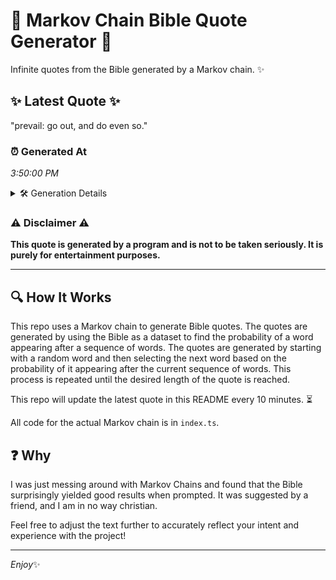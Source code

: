# 📖 Markov Chain Bible Quote Generator 📖

Infinite quotes from the Bible generated by a Markov chain. ✨

## ✨ Latest Quote ✨
"prevail: go out, and do even so."

### ⏰ Generated At
*3:50:00 PM*

<details>
    <summary>🛠️ Generation Details</summary>
    <p>
        <strong>🌱 Seed:</strong> prevail:<br>
        <strong>🔄 Iterations:</strong> 6<br>
        <strong>📜 Context History:</strong><br>[ prevail: ]: go<br>[ prevail:, go ]: out,<br>[ prevail:, go, out, ]: and<br>[ prevail:, go, out,, and ]: do<br>[ prevail:, go, out,, and, do ]: even<br>[ prevail:, go, out,, and, do, even ]: so.<br>
    </p>
</details>

### ⚠️ Disclaimer ⚠️
**This quote is generated by a program and is not to be taken seriously. It is purely for entertainment purposes.**

---

## 🔍 How It Works

This repo uses a Markov chain to generate Bible quotes. The quotes are generated by using the Bible as a dataset to find the probability of a word appearing after a sequence of words. The quotes are generated by starting with a random word and then selecting the next word based on the probability of it appearing after the current sequence of words. This process is repeated until the desired length of the quote is reached.

This repo will update the latest quote in this README every 10 minutes. ⏳

All code for the actual Markov chain is in `index.ts`.

## ❓ Why

I was just messing around with Markov Chains and found that the Bible surprisingly yielded good results when prompted. 
It was suggested by a friend, and I am in no way christian.

Feel free to adjust the text further to accurately reflect your intent and experience with the project!

---

*Enjoy*✨
